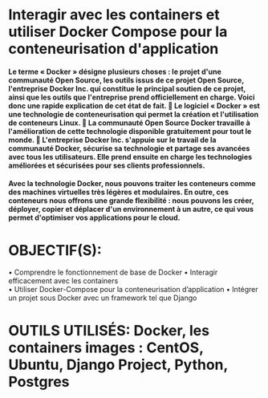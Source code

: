 # Interagir avec les containers et utiliser Docker Compose pour la conteneurisation d'application

 #### Le terme « Docker » désigne plusieurs choses : le projet d'une communauté Open  Source, les outils issus de ce projet Open Source, l'entreprise Docker Inc. qui constitue  le principal soutien de ce projet, ainsi que les outils que l'entreprise prend officiellement  en charge. Voici donc une rapide explication de cet état de fait.  Le logiciel « Docker » est une technologie de conteneurisation qui permet la création  et l'utilisation de conteneurs Linux.   La communauté Open Source Docker travaille à l'amélioration de cette technologie  disponible gratuitement pour tout le monde.  L'entreprise Docker Inc. s'appuie sur le travail de la communauté Docker, sécurise sa  technologie et partage ses avancées avec tous les utilisateurs. Elle prend ensuite en  charge les technologies améliorées et sécurisées pour ses clients professionnels. 
 
 #### Avec la technologie Docker, nous pouvons traiter les conteneurs comme des machines  virtuelles très légères et modulaires. En outre, ces conteneurs nous offrons une grande  flexibilité : nous pouvons les créer, déployer, copier et déplacer d'un environnement à  un autre, ce qui vous permet d'optimiser vos applications pour le cloud. 
 
 # OBJECTIF(S):
 
 • Comprendre le fonctionnement de base de Docker
 • Interagir efficacement avec les containers  
 • Utiliser Docker-Compose pour la conteneurisation d’application
 • Intégrer un projet sous Docker avec un framework tel que Django 
 
 # OUTILS UTILISÉS:  Docker, les containers images : CentOS, Ubuntu, Django Project, Python, Postgres
